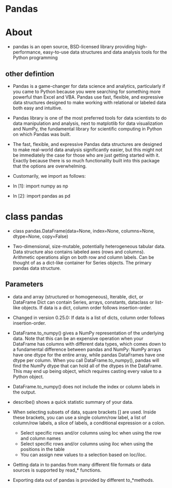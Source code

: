 # Pandas

# About

- pandas is an open source, BSD-licensed library providing high-performance, easy-to-use data structures and data analysis tools for the Python programming
## other defintion 
- Pandas is a game-changer for data science and analytics, particularly if you came to Python because you were searching for something more powerful than Excel and VBA. Pandas use fast, flexible, and expressive data structures designed to make working with relational or labeled data both easy and intuitive.

- Pandas library is one of the most preferred tools for data scientists to do data manipulation and analysis, next to matplotlib for data visualization and NumPy, the fundamental library for scientific computing in Python on which Pandas was built.

- The fast, flexible, and expressive Pandas data structures are designed to make real-world data analysis significantly easier, but this might not be immediately the case for those who are just getting started with it. Exactly because there is so much functionality built into this package that the options are overwhelming.


- Customarily, we import as follows:

- In [1]: import numpy as np

- In [2]: import pandas as pd


# class pandas

- class pandas.DataFrame(data=None, index=None, columns=None, dtype=None, copy=False)

- Two-dimensional, size-mutable, potentially heterogeneous tabular data. Data structure also contains labeled axes (rows and columns). Arithmetic operations align on both row and column labels. Can be thought of as a dict-like container for Series objects. The primary pandas data structure.

## Parameters

- data and array (structured or homogeneous), Iterable, dict, or DataFrame Dict can contain Series, arrays, constants, dataclass or list-like objects. If data is a dict, column order follows insertion-order.

- Changed in version 0.25.0: If data is a list of dicts, column order follows insertion-order.


- DataFrame.to_numpy() gives a NumPy representation of the underlying data. Note that this can be an expensive operation when your DataFrame has columns with different data types, which comes down to a fundamental difference between pandas and NumPy: NumPy arrays have one dtype for the entire array, while pandas DataFrames have one dtype per column. When you call DataFrame.to_numpy(), pandas will find the NumPy dtype that can hold all of the dtypes in the DataFrame. This may end up being object, which requires casting every value to a Python object.
- DataFrame.to_numpy() does not include the index or column labels in the output.

- describe() shows a quick statistic summary of your data.
- When selecting subsets of data, square brackets [] are used. Inside these brackets, you can use a single column/row label, a list of column/row labels, a slice of labels, a conditional expression or a colon.

    - Select specific rows and/or columns using loc when using the row and column names
    - Select specific rows and/or columns using iloc when using the positions in the table
    - You can assign new values to a selection based on loc/iloc.

- Getting data in to pandas from many different file formats or data sources is supported by read_* functions.
- Exporting data out of pandas is provided by different to_*methods.
